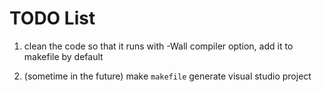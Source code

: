 # TODO List

1. clean the code so that it runs with -Wall compiler option, add it to makefile by default

1. (sometime in the future) make `makefile` generate visual studio project
